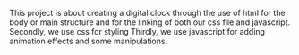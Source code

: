 This project is about creating a digital clock through the use of html for the body or main structure and for the linking of both our css file and javascript. 
Secondly, we use css for styling
Thirdly, we use javascript for adding animation effects and some manipulations.
